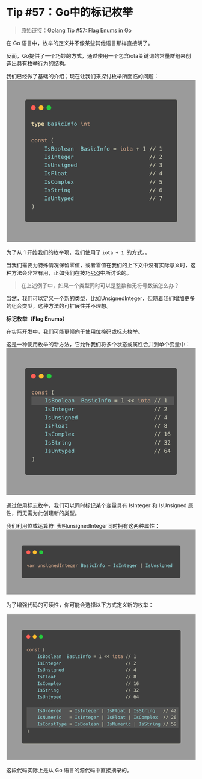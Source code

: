 #  Tip #57：Go中的标记枚举
>  原始链接：[Golang Tip #57: Flag Enums in Go](https://twitter.com/func25/status/1771503197875749306)
> 

在 Go 语言中，枚举的定义并不像某些其他语言那样直接明了。

反而，Go提供了一个巧妙的方式，通过使用一个包含iota关键词的常量群组来创造出具有枚举行为的结构。

我们已经做了基础的介绍；现在让我们来探讨枚举所面临的问题：
![](./images/057/57_01.png)

为了从 1 开始我们的枚举项，我们使用了 `iota + 1 `的方式。。

当我们需要为特殊情况保留零值，或者零值在我们的上下文中没有实际意义时，这种方法会非常有用，正如我们在技巧[#53](./053.md)中所讨论的。

> 在上述例子中，如果一个类型同时可以是整数和无符号数该怎么办？

当然，我们可以定义一个新的类型，比如UnsignedInteger，但随着我们增加更多的组合类型，这种方法的可扩展性并不理想。

**标记枚举（Flag Enums）**

在实际开发中，我们可能更倾向于使用位掩码或标志枚举。

这是一种使用枚举的新方法，它允许我们将多个状态或属性合并到单个变量中：
![](./images/057/57_02.png)

通过使用标志枚举，我们可以同时标记某个变量具有 IsInteger 和 IsUnsigned 属性，而无需为此创建新的类型。

我们利用位或运算符`|`表明unsignedInteger同时拥有这两种属性：
![](./images/057/57_03.png)

为了增强代码的可读性，你可能会选择以下方式定义新的枚举：

![](./images/057/57_04.png)

这段代码实际上是从 Go 语言的源代码中直接摘录的。